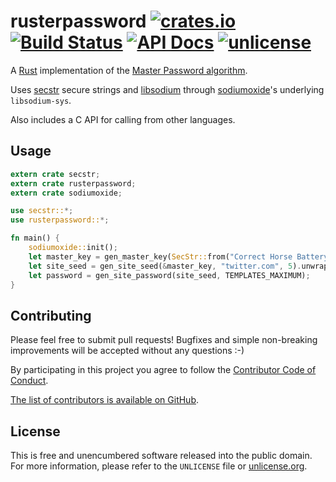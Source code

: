 # rusterpassword [![crates.io](https://img.shields.io/crates/v/rusterpassword.svg)](https://crates.io/crates/rusterpassword) [![Build Status](https://img.shields.io/travis/myfreeweb/rusterpassword.svg?style=flat)](https://travis-ci.org/myfreeweb/rusterpassword) [![API Docs](https://img.shields.io/badge/api-docs-yellow.svg?style=flat)](https://myfreeweb.github.io/autodocs/rusterpassword/rusterpassword) [![unlicense](https://img.shields.io/badge/un-license-green.svg?style=flat)](http://unlicense.org)

A [Rust] implementation of the [Master Password algorithm].

Uses [secstr] secure strings and [libsodium] through [sodiumoxide]'s underlying `libsodium-sys`.

Also includes a C API for calling from other languages.


[Rust]: https://www.rust-lang.org
[Master Password algorithm]: https://ssl.masterpasswordapp.com/algorithm.html
[secstr]: https://github.com/myfreeweb/secstr
[libsodium]: https://github.com/jedisct1/libsodium
[sodiumoxide]: https://github.com/dnaq/sodiumoxide

## Usage

```rust
extern crate secstr;
extern crate rusterpassword;
extern crate sodiumoxide;

use secstr::*;
use rusterpassword::*;

fn main() {
    sodiumoxide::init();
    let master_key = gen_master_key(SecStr::from("Correct Horse Battery Staple"), "Cosima Niehaus").unwrap();
    let site_seed = gen_site_seed(&master_key, "twitter.com", 5).unwrap();
    let password = gen_site_password(site_seed, TEMPLATES_MAXIMUM);
}
```

## Contributing

Please feel free to submit pull requests!
Bugfixes and simple non-breaking improvements will be accepted without any questions :-)

By participating in this project you agree to follow the [Contributor Code of Conduct](http://contributor-covenant.org/version/1/2/0/).

[The list of contributors is available on GitHub](https://github.com/myfreeweb/rusterpassword/graphs/contributors).

## License

This is free and unencumbered software released into the public domain.  
For more information, please refer to the `UNLICENSE` file or [unlicense.org](http://unlicense.org).
